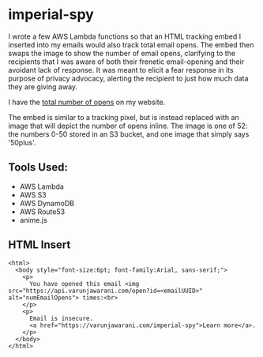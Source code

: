 # imperial-spy
I wrote a few AWS Lambda functions so that an HTML tracking embed I inserted into my emails would also track total email opens. The embed then swaps the image to show the number of email opens, clarifying to the recipients that I was aware of both their frenetic email-opening and their avoidant lack of response. It was meant to elicit a fear response in its purpose of privacy advocacy, alerting the recipient to just how much data they are giving away.

I have the [total number of opens](https://varunjawarani.com/imperial-spy) on my website.

The embed is similar to a tracking pixel, but is instead replaced with an image that will depict the number of opens inline. The image is one of 52: the numbers 0-50 stored in an S3 bucket, and one image that simply says '50plus'.

## Tools Used:
- AWS Lambda
- AWS S3
- AWS DynamoDB
- AWS Route53
- anime.js

## HTML Insert
```
<html>
  <body style="font-size:6pt; font-family:Arial, sans-serif;">
    <p>
      You have opened this email <img src="https://api.varunjawarani.com/open?id=<emailUUID>" alt="numEmailOpens"> times:<br>
    </p>
    <p>
      Email is insecure. 
      <a href="https://varunjawarani.com/imperial-spy">Learn more</a>.
    </p>
  </body>
</html>
```
